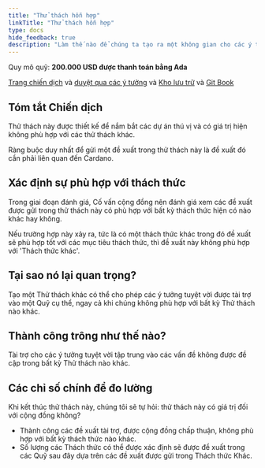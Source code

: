 ```yaml
---
title: "Thử thách hỗn hợp"
linkTitle: "Thử thách hỗn hợp"
type: docs
hide_feedback: true
description: "Làm thế nào để chúng ta tạo ra một không gian cho các ý tưởng và dự án không phù hợp với bất kỳ Thách thức hiện tại nào khác?"
---
```


Quy mô quỹ: **200.000 USD được thanh toán bằng Ada**

[Trang chiến dịch](https://cardano.ideascale.com/a/campaign-home/26248) và [duyệt qua các ý tưởng](https://cardano.ideascale.com/a/ideas/top/campaign-filter/byids/campaigns/26248/stage/unspecified) và [Kho lưu trữ](https://github.com/Catalyst-Challenges/F7-Miscellaneous-Challenge) và [Git Book](https://quality-assurance-dao.gitbook.io/catalyst-fund-7-challenges/fund-7/miscellaneous-challenges)

## Tóm tắt Chiến dịch

Thử thách này được thiết kế để nắm bắt các dự án thú vị và có giá trị hiện không phù hợp với các thử thách khác.

Ràng buộc duy nhất để gửi một đề xuất trong thử thách này là đề xuất đó cần phải liên quan đến Cardano.

## Xác định sự phù hợp với thách thức

Trong giai đoạn đánh giá, Cố vấn cộng đồng nên đánh giá xem các đề xuất được gửi trong thử thách này có phù hợp với bất kỳ thách thức hiện có nào khác hay không.

Nếu trường hợp này xảy ra, tức là có một thách thức khác trong đó đề xuất sẽ phù hợp tốt với các mục tiêu thách thức, thì đề xuất này không phù hợp với 'Thách thức khác'.

## Tại sao nó lại quan trọng?

Tạo một Thử thách khác có thể cho phép các ý tưởng tuyệt vời được tài trợ vào một Quỹ cụ thể, ngay cả khi chúng không phù hợp với bất kỳ Thử thách nào khác.

## Thành công trông như thế nào?

Tài trợ cho các ý tưởng tuyệt vời tập trung vào các vấn đề không được đề cập trong bất kỳ Thử thách nào khác.

## Các chỉ số chính để đo lường

Khi kết thúc thử thách này, chúng tôi sẽ tự hỏi: thử thách này có giá trị đối với cộng đồng không?

- Thành công các đề xuất tài trợ, được cộng đồng chấp thuận, không phù hợp với bất kỳ thách thức nào khác.
- Số lượng các Thách thức có thể được xác định sẽ được đề xuất trong các Quỹ sau đây dựa trên các đề xuất được gửi trong Thách thức Khác.
